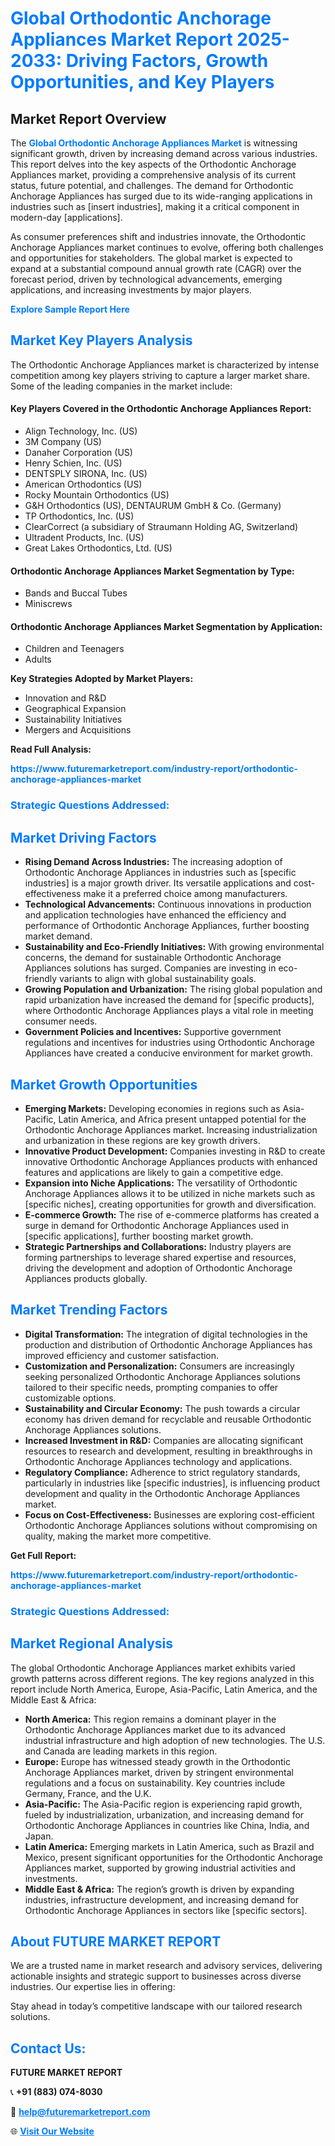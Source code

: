<h1 style="color: #007BFF;">Global Orthodontic Anchorage Appliances Market Report 2025-2033: Driving Factors, Growth Opportunities, and Key Players</h1>

<section id="overview">
<h2>Market Report Overview</h2>
<p>The <a href="https://www.futuremarketreport.com/industry-report/orthodontic-anchorage-appliances-market" style="color: #007BFF; text-decoration: none;"><strong>Global Orthodontic Anchorage Appliances Market</strong></a> is witnessing significant growth, driven by increasing demand across various industries. This report delves into the key aspects of the Orthodontic Anchorage Appliances market, providing a comprehensive analysis of its current status, future potential, and challenges. The demand for Orthodontic Anchorage Appliances has surged due to its wide-ranging applications in industries such as [insert industries], making it a critical component in modern-day [applications].</p>
<p>As consumer preferences shift and industries innovate, the Orthodontic Anchorage Appliances market continues to evolve, offering both challenges and opportunities for stakeholders. The global market is expected to expand at a substantial compound annual growth rate (CAGR) over the forecast period, driven by technological advancements, emerging applications, and increasing investments by major players.</p>
</section>

<section id="overview">
<p><a href="https://www.futuremarketreport.com/request-sample/reportId=53042" style="color: #007BFF; text-decoration: none;"><strong>Explore Sample Report Here</strong></a></p>
</section>

<section id="key-players">
<h2 style="color: #007BFF;">Market Key Players Analysis</h2>
<p>The Orthodontic Anchorage Appliances market is characterized by intense competition among key players striving to capture a larger market share. Some of the leading companies in the market include:</p>
<h4>Key Players Covered in the Orthodontic Anchorage Appliances Report:</h4>
<ul><li>Align Technology, Inc. (US)</li><li>3M Company (US)</li><li>Danaher Corporation (US)</li><li>Henry Schien, Inc. (US)</li><li>DENTSPLY SIRONA, Inc. (US)</li><li>American Orthodontics (US)</li><li>Rocky Mountain Orthodontics (US)</li><li>G&amp;H Orthodontics (US), DENTAURUM GmbH &amp; Co. (Germany)</li><li>TP Orthodontics, Inc. (US)</li><li>ClearCorrect (a subsidiary of Straumann Holding AG, Switzerland)</li><li>Ultradent Products, Inc. (US)</li><li>Great Lakes Orthodontics, Ltd. (US)</li></ul>
<h4>Orthodontic Anchorage Appliances Market Segmentation by Type:</h4>
<ul><li>Bands and Buccal Tubes</li><li>Miniscrews</li></ul>

<h4>Orthodontic Anchorage Appliances Market Segmentation by Application:</h4>
<ul><li>Children and Teenagers</li><li>Adults</li></ul>
<p><strong>Key Strategies Adopted by Market Players:</strong></p>
<ul>
<li>Innovation and R&D</li>
<li>Geographical Expansion</li>
<li>Sustainability Initiatives</li>
<li>Mergers and Acquisitions</li>
</ul>
</section>

<section>
<p><strong>Read Full Analysis: </strong></p><a href="https://www.futuremarketreport.com/industry-report/orthodontic-anchorage-appliances-market" style="color: #007BFF; text-decoration: none;"><strong>https://www.futuremarketreport.com/industry-report/orthodontic-anchorage-appliances-market</strong></a>
<h3 style="color: #007BFF;">Strategic Questions Addressed:</h3>
</section>

<section id="driving-factors">
<h2 style="color: #007BFF;">Market Driving Factors</h2>
<ul>
<li><strong>Rising Demand Across Industries:</strong> The increasing adoption of Orthodontic Anchorage Appliances in industries such as [specific industries] is a major growth driver. Its versatile applications and cost-effectiveness make it a preferred choice among manufacturers.</li>
<li><strong>Technological Advancements:</strong> Continuous innovations in production and application technologies have enhanced the efficiency and performance of Orthodontic Anchorage Appliances, further boosting market demand.</li>
<li><strong>Sustainability and Eco-Friendly Initiatives:</strong> With growing environmental concerns, the demand for sustainable Orthodontic Anchorage Appliances solutions has surged. Companies are investing in eco-friendly variants to align with global sustainability goals.</li>
<li><strong>Growing Population and Urbanization:</strong> The rising global population and rapid urbanization have increased the demand for [specific products], where Orthodontic Anchorage Appliances plays a vital role in meeting consumer needs.</li>
<li><strong>Government Policies and Incentives:</strong> Supportive government regulations and incentives for industries using Orthodontic Anchorage Appliances have created a conducive environment for market growth.</li>
</ul>
</section>

<section id="growth-opportunities">
<h2 style="color: #007BFF;">Market Growth Opportunities</h2>
<ul>
<li><strong>Emerging Markets:</strong> Developing economies in regions such as Asia-Pacific, Latin America, and Africa present untapped potential for the Orthodontic Anchorage Appliances market. Increasing industrialization and urbanization in these regions are key growth drivers.</li>
<li><strong>Innovative Product Development:</strong> Companies investing in R&D to create innovative Orthodontic Anchorage Appliances products with enhanced features and applications are likely to gain a competitive edge.</li>
<li><strong>Expansion into Niche Applications:</strong> The versatility of Orthodontic Anchorage Appliances allows it to be utilized in niche markets such as [specific niches], creating opportunities for growth and diversification.</li>
<li><strong>E-commerce Growth:</strong> The rise of e-commerce platforms has created a surge in demand for Orthodontic Anchorage Appliances used in [specific applications], further boosting market growth.</li>
<li><strong>Strategic Partnerships and Collaborations:</strong> Industry players are forming partnerships to leverage shared expertise and resources, driving the development and adoption of Orthodontic Anchorage Appliances products globally.</li>
</ul>
</section>

<section id="trending-factors">
<h2 style="color: #007BFF;">Market Trending Factors</h2>
<ul>
<li><strong>Digital Transformation:</strong> The integration of digital technologies in the production and distribution of Orthodontic Anchorage Appliances has improved efficiency and customer satisfaction.</li>
<li><strong>Customization and Personalization:</strong> Consumers are increasingly seeking personalized Orthodontic Anchorage Appliances solutions tailored to their specific needs, prompting companies to offer customizable options.</li>
<li><strong>Sustainability and Circular Economy:</strong> The push towards a circular economy has driven demand for recyclable and reusable Orthodontic Anchorage Appliances solutions.</li>
<li><strong>Increased Investment in R&D:</strong> Companies are allocating significant resources to research and development, resulting in breakthroughs in Orthodontic Anchorage Appliances technology and applications.</li>
<li><strong>Regulatory Compliance:</strong> Adherence to strict regulatory standards, particularly in industries like [specific industries], is influencing product development and quality in the Orthodontic Anchorage Appliances market.</li>
<li><strong>Focus on Cost-Effectiveness:</strong> Businesses are exploring cost-efficient Orthodontic Anchorage Appliances solutions without compromising on quality, making the market more competitive.</li>
</ul>
</section>

<section>
<p><strong>Get Full Report: </strong></p><a href="https://www.futuremarketreport.com/industry-report/orthodontic-anchorage-appliances-market" style="color: #007BFF; text-decoration: none;"><strong>https://www.futuremarketreport.com/industry-report/orthodontic-anchorage-appliances-market</strong></a>
<h3 style="color: #007BFF;">Strategic Questions Addressed:</h3>
</section>


<section id="regional-analysis">
<h2 style="color: #007BFF;">Market Regional Analysis</h2>
<p>The global Orthodontic Anchorage Appliances market exhibits varied growth patterns across different regions. The key regions analyzed in this report include North America, Europe, Asia-Pacific, Latin America, and the Middle East & Africa:</p>
<ul>
<li><strong>North America:</strong> This region remains a dominant player in the Orthodontic Anchorage Appliances market due to its advanced industrial infrastructure and high adoption of new technologies. The U.S. and Canada are leading markets in this region.</li>
<li><strong>Europe:</strong> Europe has witnessed steady growth in the Orthodontic Anchorage Appliances market, driven by stringent environmental regulations and a focus on sustainability. Key countries include Germany, France, and the U.K.</li>
<li><strong>Asia-Pacific:</strong> The Asia-Pacific region is experiencing rapid growth, fueled by industrialization, urbanization, and increasing demand for Orthodontic Anchorage Appliances in countries like China, India, and Japan.</li>
<li><strong>Latin America:</strong> Emerging markets in Latin America, such as Brazil and Mexico, present significant opportunities for the Orthodontic Anchorage Appliances market, supported by growing industrial activities and investments.</li>
<li><strong>Middle East & Africa:</strong> The region’s growth is driven by expanding industries, infrastructure development, and increasing demand for Orthodontic Anchorage Appliances in sectors like [specific sectors].</li>
</ul>
</section>

<footer>
<h2 style="color: #007BFF;">About FUTURE MARKET REPORT</h2>
<p>We are a trusted name in market research and advisory services, delivering actionable insights and strategic support to businesses across diverse industries. Our expertise lies in offering:</p>

<p>Stay ahead in today’s competitive landscape with our tailored research solutions.</p>

<h2 style="color: #007BFF;">Contact Us:</h2>
<p><strong>FUTURE MARKET REPORT</strong></p>
<p>📞 <strong>+91 (883) 074-8030</strong></p>
<p>📧 <strong><a href="mailto:help@futuremarketreport.com" style="color: #007BFF;">help@futuremarketreport.com</a></strong></p>
<p>🌐 <strong><a href="https://www.futuremarketreport.com/" style="color: #007BFF;">Visit Our Website</a></strong></p>
</footer>